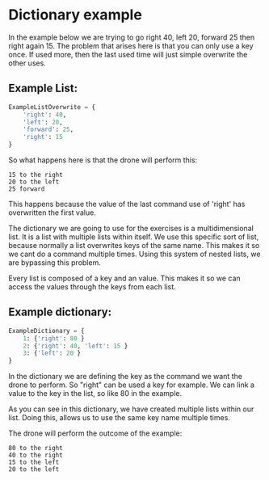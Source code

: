 # Dictionary example
In the example below we are trying to go right 40, left 20, forward 25 then right again 15. 
The problem that arises here is that you can only use a key once.
If used more, then the last used time will just simple overwrite the other uses.

## Example List:

```python
ExampleListOverwrite = {
    'right': 40,
    'left': 20,
    'forward': 25,
    'right': 15
}
```

So what happens here is that the drone will perform this:

```
15 to the right
20 to the left
25 forward
```

 This happens because the value of the last command use of 'right' has overwritten the first value.



The dictionary we are going to use for the exercises is a multidimensional list. It is a list with multiple lists within itself. We use this specific sort of list, because normally a list overwrites keys of the same name. This makes it so we cant do a command multiple times. Using this system of nested lists, we are bypassing this problem.

Every list is composed of a key and an value. This makes it so we can access the values through the keys from each list.

## Example dictionary:

```python
ExampleDictionary = {
    1: {'right': 80 }
    2: {'right': 40, 'left': 15 }
    3: {'left': 20 }
}
```

In the dictionary we are defining the key as the command we want the drone to perform. So "right" can be used a key for example.  We can link a value to the key in the list, so like 80 in the example. 

As you can see in this dictionary, we have created multiple lists within our list. Doing this, allows us to use the same key name multiple times.  

The drone will perform the outcome of the example:

```
80 to the right
40 to the right
15 to the left
20 to the left
```

